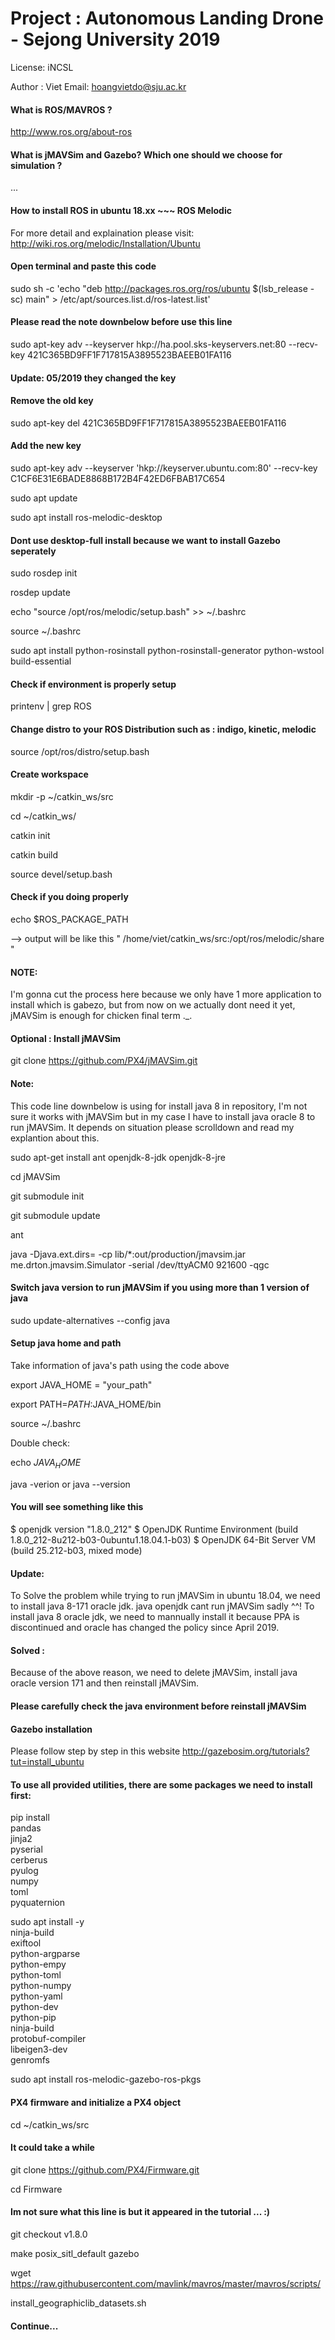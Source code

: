 # Project : Autonomous Landing Drone - Sejong University 2019 
License: iNCSL 

Author : Viet
Email: hoangvietdo@sju.ac.kr

#### What is ROS/MAVROS ? ####
http://www.ros.org/about-ros


#### What is jMAVSim and Gazebo? Which one should we choose for simulation ? ####

...

#### How to install ROS in ubuntu 18.xx ~~~ ROS Melodic  ####
For more detail and explaination please visit:
http://wiki.ros.org/melodic/Installation/Ubuntu 

#### Open terminal and paste this code ####
sudo sh -c 'echo "deb http://packages.ros.org/ros/ubuntu $(lsb_release -sc) main" > /etc/apt/sources.list.d/ros-latest.list'

#### Please read the note downbelow before use this line ####
sudo apt-key adv --keyserver hkp://ha.pool.sks-keyservers.net:80 --recv-key 421C365BD9FF1F717815A3895523BAEEB01FA116

#### Update: 05/2019 they changed the key ####
#### Remove the old key ####
sudo apt-key del 421C365BD9FF1F717815A3895523BAEEB01FA116

#### Add the new key ####
sudo apt-key adv --keyserver 'hkp://keyserver.ubuntu.com:80' --recv-key C1CF6E31E6BADE8868B172B4F42ED6FBAB17C654

sudo apt update

sudo apt install ros-melodic-desktop
#### Dont use desktop-full install because we want to install Gazebo seperately ####

sudo rosdep init

rosdep update

echo "source /opt/ros/melodic/setup.bash" >> ~/.bashrc

source ~/.bashrc

sudo apt install python-rosinstall python-rosinstall-generator python-wstool build-essential

#### Check if environment is properly setup ####
printenv | grep ROS

#### Change distro to your ROS Distribution such as : indigo, kinetic, melodic ####
source /opt/ros/distro/setup.bash


#### Create workspace ####
mkdir -p ~/catkin_ws/src

cd ~/catkin_ws/

catkin init

catkin build

source devel/setup.bash
		
#### Check if you doing properly ####
echo $ROS_PACKAGE_PATH 

--> output will be like this " /home/viet/catkin_ws/src:/opt/ros/melodic/share "

#### NOTE:
I'm gonna cut the process here because we only have 1 more application to install which is gabezo, 
but from now on we actually dont need it yet, jMAVSim is enough for chicken final term ._. 
		
#### Optional : Install jMAVSim ####
git clone https://github.com/PX4/jMAVSim.git

#### Note:
This code line downbelow is using for install java 8 in repository, I'm not sure it works with jMAVSim but in my case
I have to install java oracle 8 to run jMAVSim. It depends on situation please scrolldown and read my explantion about this.

sudo apt-get install ant openjdk-8-jdk openjdk-8-jre

cd jMAVSim

git submodule init

git submodule update

ant

java -Djava.ext.dirs= -cp lib/*:out/production/jmavsim.jar me.drton.jmavsim.Simulator -serial /dev/ttyACM0 921600 -qgc

#### Switch java version to run jMAVSim if you using more than 1 version of java ####
sudo update-alternatives --config java

#### Setup java home and path ####
Take information of java's path using the code above

export JAVA_HOME = "your_path"

export PATH=$PATH:$JAVA_HOME/bin


source ~/.bashrc

Double check: 

echo $JAVA_HOME$

java -verion
or java --version

#### You will see something like this ####
$ openjdk version "1.8.0_212"
$ OpenJDK Runtime Environment (build 1.8.0_212-8u212-b03-0ubuntu1.18.04.1-b03)
$ OpenJDK 64-Bit Server VM (build 25.212-b03, mixed mode)
 
#### Update: 
To Solve the problem while trying to run jMAVSim in ubuntu 18.04, we need to install java 8-171 oracle jdk. java openjdk cant run jMAVSim sadly ^^! To install java 8 oracle jdk, we need to mannually install it because PPA is discontinued and oracle has changed the policy since April 2019.

#### Solved : 
Because of the above reason, we need to delete jMAVSim, install java oracle version 171 and then reinstall jMAVSim.
#### Please carefully check the java environment before reinstall jMAVSim ####


#### Gazebo installation ####
Please follow step by step in this website 
http://gazebosim.org/tutorials?tut=install_ubuntu

#### To use all provided utilities,  there are some packages we need to install first: ####
pip install \
	pandas \
	jinja2 \
	pyserial \
	cerberus \
	pyulog \
	numpy \
	toml \
	pyquaternion

sudo apt install -y \
	ninja-build \
	exiftool \
	python-argparse \
	python-empy \
	python-toml \
	python-numpy \
	python-yaml \
	python-dev \
	python-pip \
	ninja-build \
	protobuf-compiler \
	libeigen3-dev \
	genromfs

sudo apt install ros-melodic-gazebo-ros-pkgs

#### PX4 firmware and initialize a PX4 object ####
cd ~/catkin_ws/src

#### It could take a while ####
git clone https://github.com/PX4/Firmware.git

cd Firmware

#### Im not sure what this line is but it appeared in the tutorial ... :) ####
git checkout v1.8.0

make posix_sitl_default gazebo

wget https://raw.githubusercontent.com/mavlink/mavros/master/mavros/scripts/

install_geographiclib_datasets.sh

#### Continue...




